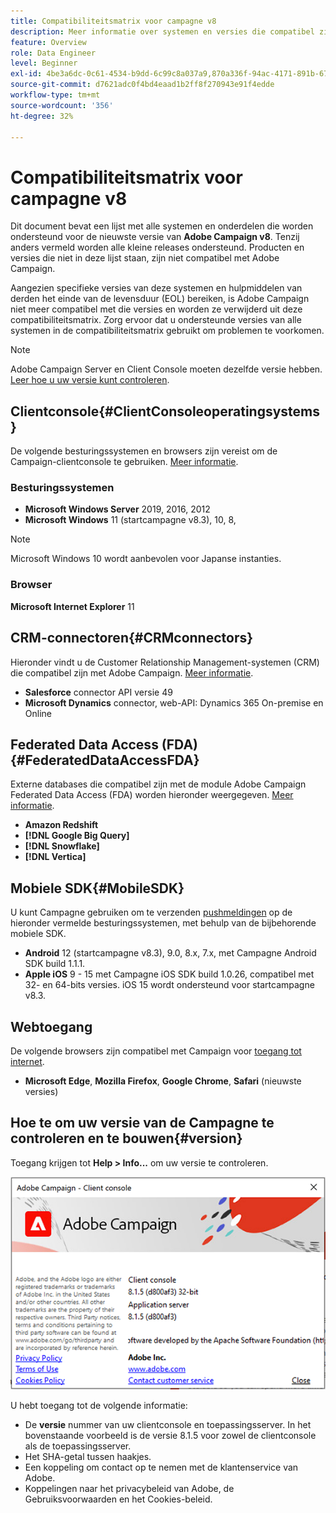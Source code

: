 ```yaml
---
title: Compatibiliteitsmatrix voor campagne v8
description: Meer informatie over systemen en versies die compatibel zijn met Campagne v8
feature: Overview
role: Data Engineer
level: Beginner
exl-id: 4be3a6dc-0c61-4534-b9dd-6c99c8a037a9,870a336f-94ac-4171-891b-67614feef6ef,bebdd930-c7f6-4629-a489-3c704b33f058,d493e613-eb61-43b1-9c6d-1bd881af0734
source-git-commit: d7621adc0f4bd4eaad1b2ff8f270943e91f4edde
workflow-type: tm+mt
source-wordcount: '356'
ht-degree: 32%

---
```


# Compatibiliteitsmatrix voor campagne v8

Dit document bevat een lijst met alle systemen en onderdelen die worden ondersteund voor de nieuwste versie van **Adobe Campaign v8**. Tenzij anders vermeld worden alle kleine releases ondersteund. Producten en versies die niet in deze lijst staan, zijn niet compatibel met Adobe Campaign.

Aangezien specifieke versies van deze systemen en hulpmiddelen van derden het einde van de levensduur (EOL) bereiken, is Adobe Campaign niet meer compatibel met die versies en worden ze verwijderd uit deze compatibiliteitsmatrix. Zorg ervoor dat u ondersteunde versies van alle systemen in de compatibiliteitsmatrix gebruikt om problemen te voorkomen.

>[!NOTE]
>
>Adobe Campaign Server en Client Console moeten dezelfde versie hebben. [Leer hoe u uw versie kunt controleren](#version).

## Clientconsole{#ClientConsoleoperatingsystems}

De volgende besturingssystemen en browsers zijn vereist om de Campaign-clientconsole te gebruiken. [Meer informatie](connect.md).

### Besturingssystemen

* **Microsoft Windows Server** 2019, 2016, 2012
* **Microsoft Windows** 11 (startcampagne v8.3), 10, 8,

>[!NOTE]
>
>Microsoft Windows 10 wordt aanbevolen voor Japanse instanties.

### Browser

**Microsoft Internet Explorer** 11

## CRM-connectoren{#CRMconnectors}

Hieronder vindt u de Customer Relationship Management-systemen (CRM) die compatibel zijn met Adobe Campaign. [Meer informatie](../connect/crm.md).

* **Salesforce** connector API versie 49
* **Microsoft Dynamics** connector, web-API: Dynamics 365 On-premise en Online

## Federated Data Access (FDA){#FederatedDataAccessFDA}

Externe databases die compatibel zijn met de module Adobe Campaign Federated Data Access (FDA) worden hieronder weergegeven. [Meer informatie](../connect/fda.md).

* **Amazon Redshift**
* **[!DNL Google Big Query]**
* **[!DNL Snowflake]**
* **[!DNL Vertica]**

## Mobiele SDK{#MobileSDK}

U kunt Campagne gebruiken om te verzenden [pushmeldingen](../send/push.md) op de hieronder vermelde besturingssystemen, met behulp van de bijbehorende mobiele SDK.

* **Android** 12 (startcampagne v8.3), 9.0, 8.x, 7.x, met Campagne Android SDK build 1.1.1.
* **Apple iOS** 9 - 15 met Campagne iOS SDK build 1.0.26, compatibel met 32- en 64-bits versies. iOS 15 wordt ondersteund voor startcampagne v8.3.

## Webtoegang

De volgende browsers zijn compatibel met Campaign voor [toegang tot internet](connect.md#web-access).

* **Microsoft Edge**, **Mozilla Firefox**, **Google Chrome**, **Safari** (nieuwste versies)

## Hoe te om uw versie van de Campagne te controleren en te bouwen{#version}

Toegang krijgen tot **Help > Info...** om uw versie te controleren.

![](assets/ac-version.png)

U hebt toegang tot de volgende informatie:

* De **versie** nummer van uw clientconsole en toepassingsserver. In het bovenstaande voorbeeld is de versie 8.1.5 voor zowel de clientconsole als de toepassingsserver.
* Het SHA-getal tussen haakjes.
* Een koppeling om contact op te nemen met de klantenservice van Adobe.
* Koppelingen naar het privacybeleid van Adobe, de Gebruiksvoorwaarden en het Cookies-beleid.
